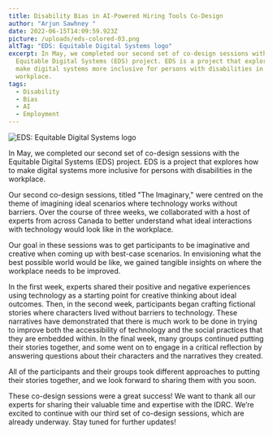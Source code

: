 ```yaml
---
title: Disability Bias in AI-Powered Hiring Tools Co-Design
author: "Arjun Sawhney "
date: 2022-06-15T14:09:59.923Z
picture: /uploads/eds-colored-03.png
altTag: "EDS: Equitable Digital Systems logo"
excerpt: In May, we completed our second set of co-design sessions with the
  Equitable Digital Systems (EDS) project. EDS is a project that explores how to
  make digital systems more inclusive for persons with disabilities in the
  workplace.
tags:
  - Disability
  - Bias
  - AI
  - Employment
---
```



![EDS: Equitable Digital Systems logo](/uploads/eds-colored-03.png)

In May, we completed our second set of co-design sessions with the Equitable Digital Systems (EDS) project. EDS is a project that explores how to make digital systems more inclusive for persons with disabilities in the workplace.

Our second co-design sessions, titled "The Imaginary," were centred on the theme of imagining ideal scenarios where technology works without barriers. Over the course of three weeks, we collaborated with a host of experts from across Canada to better understand what ideal interactions with technology would look like in the workplace.

Our goal in these sessions was to get participants to be imaginative and creative when coming up with best-case scenarios. In envisioning what the best possible world would be like, we gained tangible insights on where the workplace needs to be improved.

In the first week, experts shared their positive and negative experiences using technology as a starting point for creative thinking about ideal outcomes. Then, in the second week, participants began crafting fictional stories where characters lived without barriers to technology. These narratives have demonstrated that there is much work to be done in trying to improve both the accessibility of technology and the social practices that they are embedded within. In the final week, many groups continued putting their stories together, and some went on to engage in a critical reflection by answering questions about their characters and the narratives they created.

All of the participants and their groups took different approaches to putting their stories together, and we look forward to sharing them with you soon.

These co-design sessions were a great success! We want to thank all our experts for sharing their valuable time and expertise with the IDRC. We’re excited to continue with our third set of co-design sessions, which are already underway. Stay tuned for further updates!